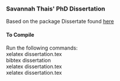 ### Savannah Thais' PhD Dissertation
Based on the package Dissertate found [here](https://github.com/suchow/Dissertate)

#### To Compile
Run the following commands:  
xelatex dissertation.tex  
bibtex dissertation  
xelatex dissertation.tex  
xelatex dissertation.tex  